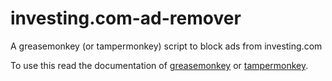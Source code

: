 # investing.com-ad-remover

A greasemonkey (or tampermonkey) script to block ads from investing.com

To use this read the documentation of [greasemonkey](http://www.greasespot.net/) or [tampermonkey](https://tampermonkey.net/).
